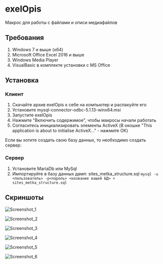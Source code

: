 # exelOpis
Макрос для работы с файлами и описи медиафайлов

## Требования
1. Windows 7 и выше (x64)
2. Microsoft Office Excel 2016 и выше
3. Windows Media Player
4.  VisualBasic в комплекте установки с MS Office

## Установка

### Клиент 
1. Скачайте архив exelOpis к себе на компьютер и распакуйте его
2. Установите mysql-connector-odbc-5.1.13-winx64.msi
3. Запустите exelOpis 
4. Нажмите "Включить содержимое", чтобы макросы начали работать
5. Согласитесь инициализировать элементы ActiveX (В окошке "This application is about to initialise ActiveX..."  - нажмите ОК)

Если вы хотите создать свою базу данных, то необходимо создать сервер:
### Сервер 
1. Установите MariaDb или MySql
2. Импортируйте в базу данных дамп: sites_metka_structure.sql
` mysql -u <пользователь> -p<пароль> <название вашей БД> < sites_metka_structure.sql `

## Скриншоты
![Screenshot_1](https://user-images.githubusercontent.com/6277090/181240791-ab1b426b-6c85-4f2f-9494-dcaa615dcb08.jpg)

![Screenshot_2](https://user-images.githubusercontent.com/6277090/181240872-26883a12-cee1-46d2-95f4-ebb4c3cbe6d3.jpg)

![Screenshot_3](https://user-images.githubusercontent.com/6277090/181240885-bda33550-d6b1-4a65-a188-dcea0d0c67d8.jpg)

![Screenshot_4](https://user-images.githubusercontent.com/6277090/181240906-a0246971-f9aa-4a82-aa8a-21e3ff978296.jpg)

![Screenshot_5](https://user-images.githubusercontent.com/6277090/181240914-c71105a5-de90-40a1-9518-dccee4a18c7d.jpg)

![Screenshot_6](https://user-images.githubusercontent.com/6277090/181240932-dc77586c-0b13-4fe6-be4a-8d173fcc510f.jpg)
